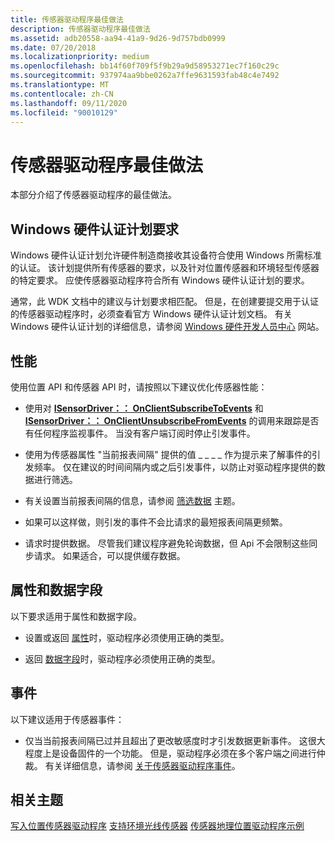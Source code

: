 ```yaml
---
title: 传感器驱动程序最佳做法
description: 传感器驱动程序最佳做法
ms.assetid: adb20558-aa94-41a9-9d26-9d757bdb0999
ms.date: 07/20/2018
ms.localizationpriority: medium
ms.openlocfilehash: bb14f60f709f5f9b29a9d58953271ec7f160c29c
ms.sourcegitcommit: 937974aa9bbe0262a7ffe9631593fab48c4e7492
ms.translationtype: MT
ms.contentlocale: zh-CN
ms.lasthandoff: 09/11/2020
ms.locfileid: "90010129"
---
```

# <a name="sensor-driver-best-practices"></a>传感器驱动程序最佳做法


本部分介绍了传感器驱动程序的最佳做法。

## <a name="windows-hardware-certification-program-requirements"></a>Windows 硬件认证计划要求

Windows 硬件认证计划允许硬件制造商接收其设备符合使用 Windows 所需标准的认证。 该计划提供所有传感器的要求，以及针对位置传感器和环境轻型传感器的特定要求。 应使传感器驱动程序符合所有 Windows 硬件认证计划的要求。

通常，此 WDK 文档中的建议与计划要求相匹配。 但是，在创建要提交用于认证的传感器驱动程序时，必须查看官方 Windows 硬件认证计划文档。 有关 Windows 硬件认证计划的详细信息，请参阅 [Windows 硬件开发人员中心](/previous-versions/windows/hardware/hck/jj124227(v=vs.85)) 网站。

## <a name="performance"></a>性能

使用位置 API 和传感器 API 时，请按照以下建议优化传感器性能：

-   使用对 [**ISensorDriver：： OnClientSubscribeToEvents**](/windows-hardware/drivers/ddi/sensorsclassextension/nf-sensorsclassextension-isensordriver-onclientsubscribetoevents) 和 [**ISensorDriver：： OnClientUnsubscribeFromEvents**](/windows-hardware/drivers/ddi/sensorsclassextension/nf-sensorsclassextension-isensordriver-onclientunsubscribefromevents) 的调用来跟踪是否有任何程序监视事件。 当没有客户端订阅时停止引发事件。

-   使用为传感器属性 "当前报表间隔" 提供的值 \_ \_ \_ \_ 作为提示来了解事件的引发频率。 仅在建议的时间间隔内或之后引发事件，以防止对驱动程序提供的数据进行筛选。

-   有关设置当前报表间隔的信息，请参阅 [筛选数据](filtering-data.md) 主题。

-   如果可以这样做，则引发的事件不会比请求的最短报表间隔更频繁。

-   请求时提供数据。 尽管我们建议程序避免轮询数据，但 Api 不会限制这些同步请求。 如果适合，可以提供缓存数据。

## <a name="properties-and-data-fields"></a>属性和数据字段

以下要求适用于属性和数据字段。

-   设置或返回 [属性](sensor-properties.md)时，驱动程序必须使用正确的类型。

-   返回 [数据字段](sensor-categories--types--and-data-fields.md)时，驱动程序必须使用正确的类型。

## <a name="events"></a>事件

以下建议适用于传感器事件：

-   仅当当前报表间隔已过并且超出了更改敏感度时才引发数据更新事件。 这很大程度上是设备固件的一个功能。 但是，驱动程序必须在多个客户端之间进行仲裁。 有关详细信息，请参阅 [关于传感器驱动程序事件](about-sensor-driver-events.md)。

## <a name="related-topics"></a>相关主题
[写入位置传感器驱动程序](../gnss/writing-a-location-sensor-driver.md) 
[支持环境光线传感器](supporting-ambient-light-sensors.md) 
[传感器地理位置驱动程序示例](../gnss/sensors-geolocation-driver-sample.md)